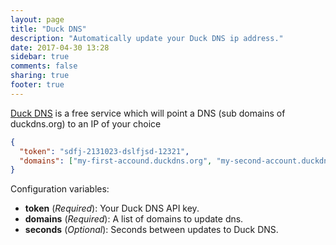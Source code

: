 ```yaml
---
layout: page
title: "Duck DNS"
description: "Automatically update your Duck DNS ip address."
date: 2017-04-30 13:28
sidebar: true
comments: false
sharing: true
footer: true
---
```


[Duck DNS](https://duckdns.org/) is a free service which will point a DNS (sub domains of duckdns.org) to an IP of your choice

```json
{
  "token": "sdfj-2131023-dslfjsd-12321",
  "domains": ["my-first-accound.duckdns.org", "my-second-account.duckdns.org"]
}
```

Configuration variables:

- **token** (*Required*): Your Duck DNS API key.
- **domains** (*Required*): A list of domains to update dns.
- **seconds** (*Optional*): Seconds between updates to Duck DNS.

